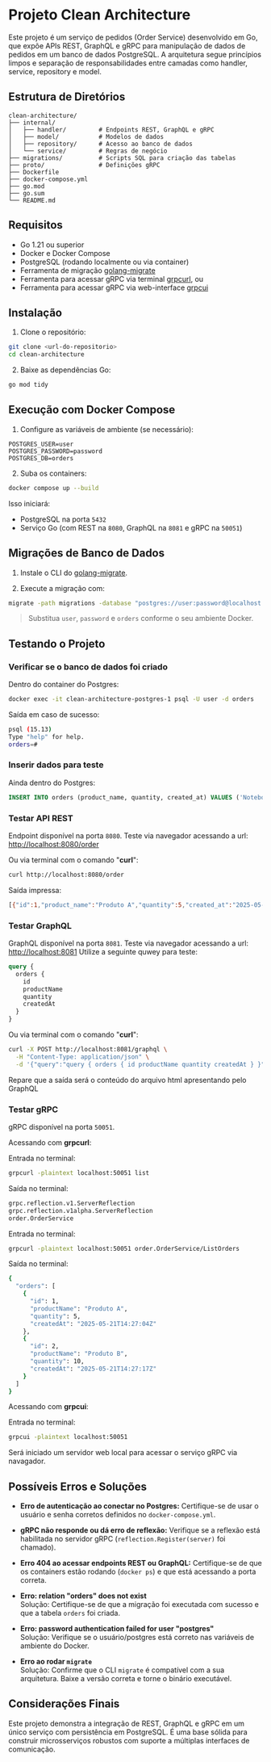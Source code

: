 
# Projeto Clean Architecture

Este projeto é um serviço de pedidos (Order Service) desenvolvido em Go, que expõe APIs REST, GraphQL e gRPC para manipulação de dados de pedidos em um banco de dados PostgreSQL. A arquitetura segue princípios limpos e separação de responsabilidades entre camadas como handler, service, repository e model.

## Estrutura de Diretórios

```
clean-architecture/
├── internal/
│   ├── handler/         # Endpoints REST, GraphQL e gRPC
│   ├── model/           # Modelos de dados
│   ├── repository/      # Acesso ao banco de dados
│   └── service/         # Regras de negócio
├── migrations/          # Scripts SQL para criação das tabelas
├── proto/               # Definições gRPC
├── Dockerfile
├── docker-compose.yml
├── go.mod
├── go.sum
└── README.md
```

## Requisitos

- Go 1.21 ou superior
- Docker e Docker Compose
- PostgreSQL (rodando localmente ou via container)
- Ferramenta de migração [golang-migrate](https://github.com/golang-migrate/migrate)
- Ferramenta para acessar gRPC via terminal [grpcurl](https://github.com/fullstorydev/grpcurl), ou
- Ferramenta para acessar gRPC via web-interface [grpcui](https://github.com/fullstorydev/grpcui)

## Instalação

1. Clone o repositório:

```bash
git clone <url-do-repositorio>
cd clean-architecture
```

2. Baixe as dependências Go:

```bash
go mod tidy
```

## Execução com Docker Compose

1. Configure as variáveis de ambiente (se necessário):

```env
POSTGRES_USER=user
POSTGRES_PASSWORD=password
POSTGRES_DB=orders
```

2. Suba os containers:

```bash
docker compose up --build
```

Isso iniciará:
- PostgreSQL na porta `5432`
- Serviço Go (com REST na `8080`, GraphQL na `8081` e gRPC na `50051`)

## Migrações de Banco de Dados

1. Instale o CLI do [golang-migrate](https://github.com/golang-migrate/migrate/releases).

2. Execute a migração com:

```bash
migrate -path migrations -database "postgres://user:password@localhost:5432/orders?sslmode=disable" up
```

> Substitua `user`, `password` e `orders` conforme o seu ambiente Docker.

## Testando o Projeto

### Verificar se o banco de dados foi criado

Dentro do container do Postgres:

```bash
docker exec -it clean-architecture-postgres-1 psql -U user -d orders
```

Saída em caso de sucesso:

```bash
psql (15.13)
Type "help" for help.
orders=#
```

### Inserir dados para teste

Ainda dentro do Postgres:

```sql
INSERT INTO orders (product_name, quantity, created_at) VALUES ('Notebook', 2, NOW());
```

### Testar API REST

Endpoint disponível na porta `8080`.
Teste via navegador acessando a url: [http://localhost:8080/order](http://localhost:8080/order)

Ou via terminal com o comando "**curl**":

```bash
curl http://localhost:8080/order
```

Saída impressa:

```bash
[{"id":1,"product_name":"Produto A","quantity":5,"created_at":"2025-05-21T14:27:04.752741Z"},{"id":2,"product_name":"Produto B","quantity":10,"created_at":"2025-05-21T14:27:17.325009Z"}]
```


### Testar GraphQL

GraphQL disponível na porta `8081`.
Teste via navegador acessando a url: [http://localhost:8081](http://localhost:8081)
Utilize a seguinte quwey para teste:

```graphql
query {
  orders {
    id
    productName
    quantity
    createdAt
  }
}
```

Ou via terminal com o comando "**curl**":

```bash
curl -X POST http://localhost:8081/graphql \
  -H "Content-Type: application/json" \
  -d '{"query":"query { orders { id productName quantity createdAt } }"}'
```

Repare que a saída será o conteúdo do arquivo html apresentando pelo GraphQL

### Testar gRPC

gRPC disponível na porta `50051`.

Acessando com **grpcurl**:

Entrada no terminal:

```bash
grpcurl -plaintext localhost:50051 list
```

Saída no terminal:

```bash
grpc.reflection.v1.ServerReflection
grpc.reflection.v1alpha.ServerReflection
order.OrderService
```

Entrada no terminal:

```bash
grpcurl -plaintext localhost:50051 order.OrderService/ListOrders
```

Saída no terminal:

```bash
{
  "orders": [
    {
      "id": 1,
      "productName": "Produto A",
      "quantity": 5,
      "createdAt": "2025-05-21T14:27:04Z"
    },
    {
      "id": 2,
      "productName": "Produto B",
      "quantity": 10,
      "createdAt": "2025-05-21T14:27:17Z"
    }
  ]
}
```

Acessando com **grpcui**:

Entrada no terminal:

```bash
grpcui -plaintext localhost:50051
```

Será iniciado um servidor web local para acessar o serviço gRPC via navagador.

## Possíveis Erros e Soluções

- **Erro de autenticação ao conectar no Postgres:**
  Certifique-se de usar o usuário e senha corretos definidos no `docker-compose.yml`.

- **gRPC não responde ou dá erro de reflexão:**
  Verifique se a reflexão está habilitada no servidor gRPC (`reflection.Register(server)` foi chamado).

- **Erro 404 ao acessar endpoints REST ou GraphQL:**
  Certifique-se de que os containers estão rodando (`docker ps`) e que está acessando a porta correta.

- **Erro: relation "orders" does not exist**  
  Solução: Certifique-se de que a migração foi executada com sucesso e que a tabela `orders` foi criada.

- **Erro: password authentication failed for user "postgres"**  
  Solução: Verifique se o usuário/postgres está correto nas variáveis de ambiente do Docker.

- **Erro ao rodar `migrate`**  
  Solução: Confirme que o CLI `migrate` é compatível com a sua arquitetura. Baixe a versão correta e torne o binário executável.

## Considerações Finais

Este projeto demonstra a integração de REST, GraphQL e gRPC em um único serviço com persistência em PostgreSQL. É uma base sólida para construir microsserviços robustos com suporte a múltiplas interfaces de comunicação.
